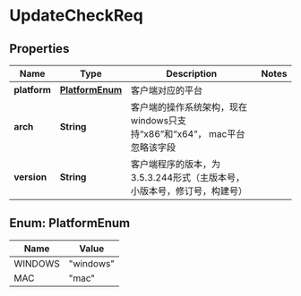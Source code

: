 # UpdateCheckReq

## Properties
Name | Type | Description | Notes
------------ | ------------- | ------------- | -------------
**platform** | [**PlatformEnum**](#PlatformEnum) | 客户端对应的平台 | 
**arch** | **String** | 客户端的操作系统架构，现在windows只支持“x86”和“x64”， mac平台忽略该字段 | 
**version** | **String** | 客户端程序的版本，为3.5.3.244形式（主版本号，小版本号，修订号，构建号） | 

<a name="PlatformEnum"></a>
## Enum: PlatformEnum
Name | Value
---- | -----
WINDOWS | &quot;windows&quot;
MAC | &quot;mac&quot;
